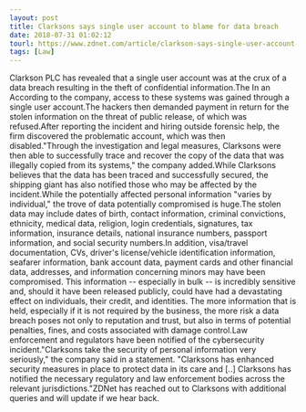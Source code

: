 ```yaml
---
layout: post
title: Clarksons says single user account to blame for data breach
date: 2018-07-31 01:02:12
tourl: https://www.zdnet.com/article/clarkson-says-single-user-account-to-blame-for-data-breach/
tags: [Law]
---
```

Clarkson PLC has revealed that a single user account was at the crux of a data breach resulting in the theft of confidential information.The In an According to the company, access to these systems was gained through a single user account.The hackers then demanded payment in return for the stolen information on the threat of public release, of which was refused.After reporting the incident and hiring outside forensic help, the firm discovered the problematic account, which was then disabled."Through the investigation and legal measures, Clarksons were then able to successfully trace and recover the copy of the data that was illegally copied from its systems," the company added.While Clarksons believes that the data has been traced and successfully secured, the shipping giant has also notified those who may be affected by the incident.While the potentially affected personal information "varies by individual," the trove of data potentially compromised is huge.The stolen data may include dates of birth, contact information, criminal convictions, ethnicity, medical data, religion, login credentials, signatures, tax information, insurance details, national insurance numbers, passport information, and social security numbers.In addition, visa/travel documentation, CVs, driver's license/vehicle identification information, seafarer information, bank account data, payment cards and other financial data, addresses, and information concerning minors may have been compromised. This information -- especially in bulk -- is incredibly sensitive and, should it have been released publicly, could have had a devastating effect on individuals, their credit, and identities. The more information that is held, especially if it is not required by the business, the more risk a data breach poses not only to reputation and trust, but also in terms of potential penalties, fines, and costs associated with damage control.Law enforcement and regulators have been notified of the cybersecurity incident."Clarksons take the security of personal information very seriously," the company said in a statement. "Clarksons has enhanced security measures in place to protect data in its care and [..] Clarksons has notified the necessary regulatory and law enforcement bodies across the relevant jurisdictions."ZDNet has reached out to Clarksons with additional queries and will update if we hear back.